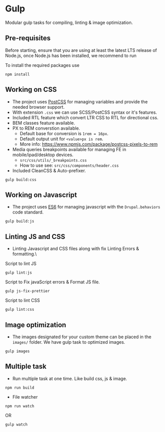 # Gulp
Modular gulp tasks for compiling, linting & image optimization.

## Pre-requisites
Before starting, ensure that you are using at least the latest LTS release of
Node.js, once Node.js has been installed, we recommend to run

To install the required packages use
```
npm install
```

## Working on CSS
  - The project uses [PostCSS](https://postcss.org/) for managing variables and
provide the needed browser support.
  - With extension `.css` we can use SCSS/PostCSS syntax or it's features.
  - Included RTL feature which convert LTR CSS to RTL for directional css.
  - BEM classes feature available.
  - PX to REM converstion available.
    - Default base for conversion is `1rem = 16px`.
    - Default output unit for `<value>px is rem`.
    - More info: https://www.npmjs.com/package/postcss-pixels-to-rem
  - Media queries breakpoints available for managing FE in mobile/ipad/desktop devices.
    - `src/css/utils/_breakpoints.css`
    - How to use see: `src/css/components/header.css`
  - Included CleanCSS & Auto-prefixer.
  ```
  gulp build:css
  ```

## Working on Javascript
  -  The project uses [ES6](https://es6.io/) for managing javascript with the `Drupal.behaviors` code standard.
  ```
  gulp build:js
  ```

## Linting JS and CSS
  - Linting Javascript and CSS files along with fix Linting Errors & formatting.\
  
  Script to lint JS
  ```
  gulp lint:js
  ```
  Script to Fix javaScript errors & Format JS file.
  ```
  gulp js-fix-prettier
  ```
  Script to lint CSS
  ```
  gulp lint:css
  ```

## Image optimization
  - The images designated for your custom theme can be placed in the `images/` folder. We have gulp task to optimized images.
  ```
  gulp images
  ```

## Multiple task
  - Run multiple task at one time. Like build css, js & image.
  ```
  npm run build
  ```
  - File watcher
  ```
  npm run watch
  ```
  OR
  ```
  gulp watch
  ```
